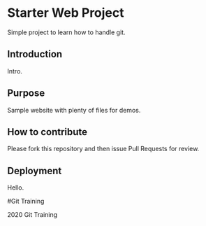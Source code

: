 # Starter Web Project

Simple project to learn how to handle git.

## Introduction

Intro.

## Purpose

Sample website with plenty of files for demos.

## How to contribute

Please fork this repository and then issue Pull Requests for review.

## Deployment

Hello.

#Git Training

2020 Git Training